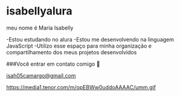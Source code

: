 # isabellyalura

meu nome é Maria Isabelly

-Estou estudando no alura
-Estou me desenvolvendo na linguagem JavaScript
-Utilizo esse espaço para minha organização e compartilhamento dos meus projetos desenvolvidos 

###Você entrar em contato comigo 📧

isah05camargo@gmail.com




https://media1.tenor.com/m/opEBWw0uddoAAAAC/umm.gif
